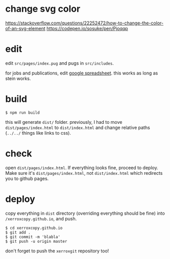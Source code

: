 # change svg color

https://stackoverflow.com/questions/22252472/how-to-change-the-color-of-an-svg-element
https://codepen.io/sosuke/pen/Pjoqqp

# edit

edit `src/pages/index.pug` and pugs in `src/includes`.

for jobs and publications, edit [google spreadsheet](https://docs.google.com/spreadsheets/d/1U_YL-vY2TaUQC-kdwoIxCnJLnCqQ84k9K1rKiJKHaCg/edit#gid=0). this works as long as stein works.

# build

```
$ npm run build
```

this will generate `dist/` folder. previously, I had to move `dist/pages/index.html` to `dist/index.html` and change relative paths (`../../` things like links to css).

# check

open `dist/pages/index.html`. If everything looks fine, proceed to deploy. Make sure it's `dist/pages/index.html`, not `dist/index.html` which redirects you to github pages.

# deploy

copy everything in `dist` directory (overriding everything should be fine) into `/xerroxcopy.github.io`, and push.

```
$ cd xerroxcopy.github.io
$ git add .
$ git commit -m 'blabla'
$ git push -u origin master
```

don't forget to push the `xerroxgit` repository too!
